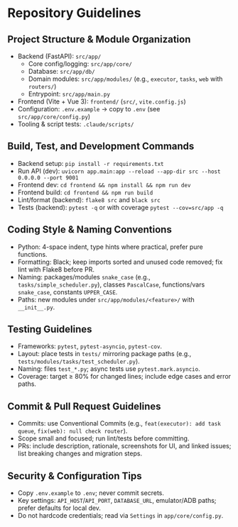 # Repository Guidelines

## Project Structure & Module Organization
- Backend (FastAPI): `src/app/`
  - Core config/logging: `src/app/core/`
  - Database: `src/app/db/`
  - Domain modules: `src/app/modules/` (e.g., `executor`, `tasks`, `web` with `routers/`)
  - Entrypoint: `src/app/main.py`
- Frontend (Vite + Vue 3): `frontend/` (`src/`, `vite.config.js`)
- Configuration: `.env.example` → copy to `.env` (see `src/app/core/config.py`)
- Tooling & script tests: `.claude/scripts/`

## Build, Test, and Development Commands
- Backend setup: `pip install -r requirements.txt`
- Run API (dev): `uvicorn app.main:app --reload --app-dir src --host 0.0.0.0 --port 9001`
- Frontend dev: `cd frontend && npm install && npm run dev`
- Frontend build: `cd frontend && npm run build`
- Lint/format (backend): `flake8 src` and `black src`
- Tests (backend): `pytest -q` or with coverage `pytest --cov=src/app -q`

## Coding Style & Naming Conventions
- Python: 4-space indent, type hints where practical, prefer pure functions.
- Formatting: Black; keep imports sorted and unused code removed; fix lint with Flake8 before PR.
- Naming: packages/modules `snake_case` (e.g., `tasks/simple_scheduler.py`), classes `PascalCase`, functions/vars `snake_case`, constants `UPPER_CASE`.
- Paths: new modules under `src/app/modules/<feature>/` with `__init__.py`.

## Testing Guidelines
- Frameworks: `pytest`, `pytest-asyncio`, `pytest-cov`.
- Layout: place tests in `tests/` mirroring package paths (e.g., `tests/modules/tasks/test_scheduler.py`).
- Naming: files `test_*.py`; async tests use `pytest.mark.asyncio`.
- Coverage: target ≥ 80% for changed lines; include edge cases and error paths.

## Commit & Pull Request Guidelines
- Commits: use Conventional Commits (e.g., `feat(executor): add task queue`, `fix(web): null check router`).
- Scope small and focused; run lint/tests before committing.
- PRs: include description, rationale, screenshots for UI, and linked issues; list breaking changes and migration steps.

## Security & Configuration Tips
- Copy `.env.example` to `.env`; never commit secrets.
- Key settings: `API_HOST`/`API_PORT`, `DATABASE_URL`, emulator/ADB paths; prefer defaults for local dev.
- Do not hardcode credentials; read via `Settings` in `app/core/config.py`.
